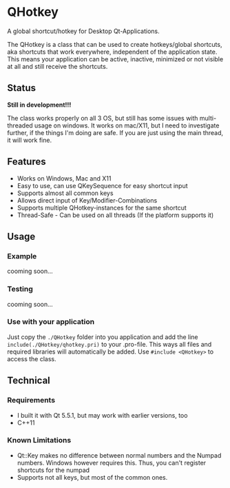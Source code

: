 # QHotkey
A global shortcut/hotkey for Desktop Qt-Applications.

The QHotkey is a class that can be used to create hotkeys/global shortcuts, aka shortcuts that work everywhere, independent of the application state. This means your application can be active, inactive, minimized or not visible at all and still receive the shortcuts.

## Status
**Still in development!!!**

The class works properly on all 3 OS, but still has some issues with multi-threaded usage on windows. It works on mac/X11, but I need to investigate further, if the things I'm doing are safe. If you are just using the main thread, it will work fine.

## Features
 - Works on Windows, Mac and X11
 - Easy to use, can use QKeySequence for easy shortcut input
 - Supports almost all common keys
 - Allows direct input of Key/Modifier-Combinations
 - Supports multiple QHotkey-instances for the same shortcut
 - Thread-Safe - Can be used on all threads (If the platform supports it)

## Usage
### Example
cooming soon...

### Testing
cooming soon...

### Use with your application
Just copy the `./QHotkey` folder into you application and add the line `include(./QHotkey/qhotkey.pri)` to your .pro-file. This ways all files and required libraries will automatically be added. Use `#include <QHotkey>` to access the class.

## Technical
### Requirements
 - I built it with Qt 5.5.1, but may work with earlier versions, too
 - C++11

### Known Limitations
 - Qt::Key makes no difference between normal numbers and the Numpad numbers. Windows however requires this. Thus, you can't register shortcuts for the numpad
 - Supports not all keys, but most of the common ones.
